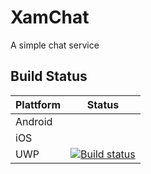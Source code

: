 # XamChat

A simple chat service

## Build Status

| Plattform | Status                                                       |
| --------- | ------------------------------------------------------------ |
| Android   |                                                              |
| iOS       |                                                              |
| UWP       | [![Build status](https://build.appcenter.ms/v0.1/apps/380222e2-2218-4e2c-80d4-d2e594caff54/branches/master/badge)](https://appcenter.ms) |

